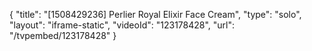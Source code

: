 {
    "title": "[1508429236] Perlier Royal Elixir Face Cream",
    "type": "solo",
    "layout": "iframe-static",
    "videoId": "123178428",
    "url": "\/tvpembed\/123178428"
}